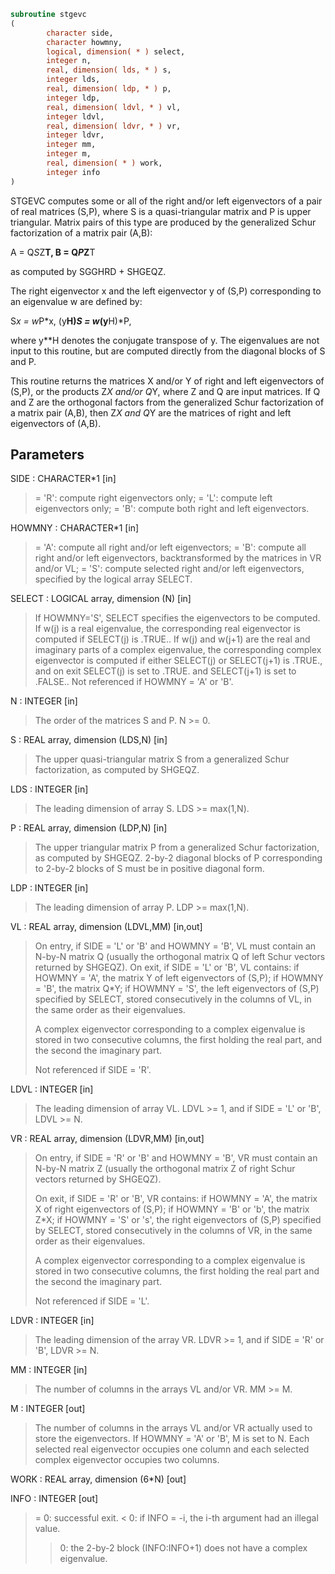 ```fortran
subroutine stgevc
(
        character side,
        character howmny,
        logical, dimension( * ) select,
        integer n,
        real, dimension( lds, * ) s,
        integer lds,
        real, dimension( ldp, * ) p,
        integer ldp,
        real, dimension( ldvl, * ) vl,
        integer ldvl,
        real, dimension( ldvr, * ) vr,
        integer ldvr,
        integer mm,
        integer m,
        real, dimension( * ) work,
        integer info
)
```

STGEVC computes some or all of the right and/or left eigenvectors of
a pair of real matrices (S,P), where S is a quasi-triangular matrix
and P is upper triangular.  Matrix pairs of this type are produced by
the generalized Schur factorization of a matrix pair (A,B):

A = Q*S*Z**T,  B = Q*P*Z**T

as computed by SGGHRD + SHGEQZ.

The right eigenvector x and the left eigenvector y of (S,P)
corresponding to an eigenvalue w are defined by:

S*x = w*P*x,  (y**H)*S = w*(y**H)*P,

where y**H denotes the conjugate transpose of y.
The eigenvalues are not input to this routine, but are computed
directly from the diagonal blocks of S and P.

This routine returns the matrices X and/or Y of right and left
eigenvectors of (S,P), or the products Z*X and/or Q*Y,
where Z and Q are input matrices.
If Q and Z are the orthogonal factors from the generalized Schur
factorization of a matrix pair (A,B), then Z*X and Q*Y
are the matrices of right and left eigenvectors of (A,B).

## Parameters
SIDE : CHARACTER*1 [in]
> = 'R': compute right eigenvectors only;
> = 'L': compute left eigenvectors only;
> = 'B': compute both right and left eigenvectors.

HOWMNY : CHARACTER*1 [in]
> = 'A': compute all right and/or left eigenvectors;
> = 'B': compute all right and/or left eigenvectors,
> backtransformed by the matrices in VR and/or VL;
> = 'S': compute selected right and/or left eigenvectors,
> specified by the logical array SELECT.

SELECT : LOGICAL array, dimension (N) [in]
> If HOWMNY='S', SELECT specifies the eigenvectors to be
> computed.  If w(j) is a real eigenvalue, the corresponding
> real eigenvector is computed if SELECT(j) is .TRUE..
> If w(j) and w(j+1) are the real and imaginary parts of a
> complex eigenvalue, the corresponding complex eigenvector
> is computed if either SELECT(j) or SELECT(j+1) is .TRUE.,
> and on exit SELECT(j) is set to .TRUE. and SELECT(j+1) is
> set to .FALSE..
> Not referenced if HOWMNY = 'A' or 'B'.

N : INTEGER [in]
> The order of the matrices S and P.  N >= 0.

S : REAL array, dimension (LDS,N) [in]
> The upper quasi-triangular matrix S from a generalized Schur
> factorization, as computed by SHGEQZ.

LDS : INTEGER [in]
> The leading dimension of array S.  LDS >= max(1,N).

P : REAL array, dimension (LDP,N) [in]
> The upper triangular matrix P from a generalized Schur
> factorization, as computed by SHGEQZ.
> 2-by-2 diagonal blocks of P corresponding to 2-by-2 blocks
> of S must be in positive diagonal form.

LDP : INTEGER [in]
> The leading dimension of array P.  LDP >= max(1,N).

VL : REAL array, dimension (LDVL,MM) [in,out]
> On entry, if SIDE = 'L' or 'B' and HOWMNY = 'B', VL must
> contain an N-by-N matrix Q (usually the orthogonal matrix Q
> of left Schur vectors returned by SHGEQZ).
> On exit, if SIDE = 'L' or 'B', VL contains:
> if HOWMNY = 'A', the matrix Y of left eigenvectors of (S,P);
> if HOWMNY = 'B', the matrix Q*Y;
> if HOWMNY = 'S', the left eigenvectors of (S,P) specified by
> SELECT, stored consecutively in the columns of
> VL, in the same order as their eigenvalues.
> 
> A complex eigenvector corresponding to a complex eigenvalue
> is stored in two consecutive columns, the first holding the
> real part, and the second the imaginary part.
> 
> Not referenced if SIDE = 'R'.

LDVL : INTEGER [in]
> The leading dimension of array VL.  LDVL >= 1, and if
> SIDE = 'L' or 'B', LDVL >= N.

VR : REAL array, dimension (LDVR,MM) [in,out]
> On entry, if SIDE = 'R' or 'B' and HOWMNY = 'B', VR must
> contain an N-by-N matrix Z (usually the orthogonal matrix Z
> of right Schur vectors returned by SHGEQZ).
> 
> On exit, if SIDE = 'R' or 'B', VR contains:
> if HOWMNY = 'A', the matrix X of right eigenvectors of (S,P);
> if HOWMNY = 'B' or 'b', the matrix Z*X;
> if HOWMNY = 'S' or 's', the right eigenvectors of (S,P)
> specified by SELECT, stored consecutively in the
> columns of VR, in the same order as their
> eigenvalues.
> 
> A complex eigenvector corresponding to a complex eigenvalue
> is stored in two consecutive columns, the first holding the
> real part and the second the imaginary part.
> 
> Not referenced if SIDE = 'L'.

LDVR : INTEGER [in]
> The leading dimension of the array VR.  LDVR >= 1, and if
> SIDE = 'R' or 'B', LDVR >= N.

MM : INTEGER [in]
> The number of columns in the arrays VL and/or VR. MM >= M.

M : INTEGER [out]
> The number of columns in the arrays VL and/or VR actually
> used to store the eigenvectors.  If HOWMNY = 'A' or 'B', M
> is set to N.  Each selected real eigenvector occupies one
> column and each selected complex eigenvector occupies two
> columns.

WORK : REAL array, dimension (6*N) [out]

INFO : INTEGER [out]
> = 0:  successful exit.
> < 0:  if INFO = -i, the i-th argument had an illegal value.
> > 0:  the 2-by-2 block (INFO:INFO+1) does not have a complex
> eigenvalue.
